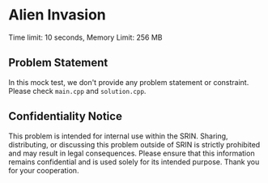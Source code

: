 # Alien Invasion

Time limit: 10 seconds, Memory Limit: 256 MB

## Problem Statement

In this mock test, we don't provide any problem statement or constraint. Please check `main.cpp` and `solution.cpp`.

## Confidentiality Notice

This problem is intended for internal use within the SRIN. Sharing, distributing, or discussing this problem outside of SRIN is strictly prohibited and may result in legal consequences. Please ensure that this information remains confidential and is used solely for its intended purpose. Thank you for your cooperation.
